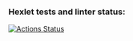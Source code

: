 ### Hexlet tests and linter status:
[![Actions Status](https://github.com/karinatimm/frontend-project-12/actions/workflows/hexlet-check.yml/badge.svg)](https://github.com/karinatimm/frontend-project-12/actions)